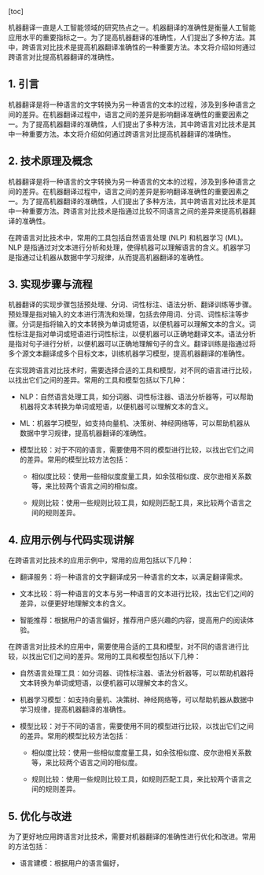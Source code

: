 
[toc]                    
                
                
机器翻译一直是人工智能领域的研究热点之一。机器翻译的准确性是衡量人工智能应用水平的重要指标之一。为了提高机器翻译的准确性，人们提出了多种方法。其中，跨语言对比技术是提高机器翻译准确性的一种重要方法。本文将介绍如何通过跨语言对比提高机器翻译的准确性。

## 1. 引言

机器翻译是将一种语言的文字转换为另一种语言的文本的过程，涉及到多种语言之间的差异。在机器翻译过程中，语言之间的差异是影响翻译准确性的重要因素之一。为了提高机器翻译的准确性，人们提出了多种方法，其中跨语言对比技术是其中一种重要方法。本文将介绍如何通过跨语言对比提高机器翻译的准确性。

## 2. 技术原理及概念

机器翻译是将一种语言的文字转换为另一种语言的文本的过程，涉及到多种语言之间的差异。在机器翻译过程中，语言之间的差异是影响翻译准确性的重要因素之一。为了提高机器翻译的准确性，人们提出了多种方法，其中跨语言对比技术是其中一种重要方法。跨语言对比技术是指通过比较不同语言之间的差异来提高机器翻译的准确性。

在跨语言对比技术中，常用的工具包括自然语言处理 (NLP) 和机器学习 (ML)。NLP 是指通过对文本进行分析和处理，使得机器可以理解语言的含义。机器学习是指通过让机器从数据中学习规律，从而提高机器翻译的准确性。

## 3. 实现步骤与流程

机器翻译的实现步骤包括预处理、分词、词性标注、语法分析、翻译训练等步骤。预处理是指对输入的文本进行清洗和处理，包括去停用词、分词、词性标注等步骤。分词是指将输入的文本转换为单词或短语，以便机器可以理解文本的含义。词性标注是指对单词或短语进行词性标注，以便机器可以正确地翻译文本。语法分析是指对句子进行分析，以便机器可以正确地理解句子的含义。翻译训练是指通过将多个源文本翻译成多个目标文本，训练机器学习模型，提高机器翻译的准确性。

在实现跨语言对比技术时，需要选择合适的工具和模型，对不同的语言进行比较，以找出它们之间的差异。常用的工具和模型包括以下几种：

- NLP：自然语言处理工具，如分词器、词性标注器、语法分析器等，可以帮助机器将文本转换为单词或短语，以便机器可以理解文本的含义。

- ML：机器学习模型，如支持向量机、决策树、神经网络等，可以帮助机器从数据中学习规律，提高机器翻译的准确性。

- 模型比较：对于不同的语言，需要使用不同的模型进行比较，以找出它们之间的差异。常用的模型比较方法包括：

  - 相似度比较：使用一些相似度度量工具，如余弦相似度、皮尔逊相关系数等，来比较两个语言之间的相似度。

  - 规则比较：使用一些规则比较工具，如规则匹配工具，来比较两个语言之间的规则差异。

## 4. 应用示例与代码实现讲解

在跨语言对比技术的应用示例中，常用的应用包括以下几种：

- 翻译服务：将一种语言的文字翻译成另一种语言的文本，以满足翻译需求。

- 文本比较：将一种语言的文本与另一种语言的文本进行比较，找出它们之间的差异，以便更好地理解文本的含义。

- 智能推荐：根据用户的语言偏好，推荐用户感兴趣的内容，提高用户的阅读体验。

在跨语言对比技术的应用中，需要使用合适的工具和模型，对不同的语言进行比较，以找出它们之间的差异。常用的工具和模型包括以下几种：

- 自然语言处理工具：如分词器、词性标注器、语法分析器等，可以帮助机器将文本转换为单词或短语，以便机器可以理解文本的含义。

- 机器学习模型：如支持向量机、决策树、神经网络等，可以帮助机器从数据中学习规律，提高机器翻译的准确性。

- 模型比较：对于不同的语言，需要使用不同的模型进行比较，以找出它们之间的差异。常用的模型比较方法包括：

  - 相似度比较：使用一些相似度度量工具，如余弦相似度、皮尔逊相关系数等，来比较两个语言之间的相似度。

  - 规则比较：使用一些规则比较工具，如规则匹配工具，来比较两个语言之间的规则差异。

## 5. 优化与改进

为了更好地应用跨语言对比技术，需要对机器翻译的准确性进行优化和改进。常用的方法包括：

- 语言建模：根据用户的语言偏好，

